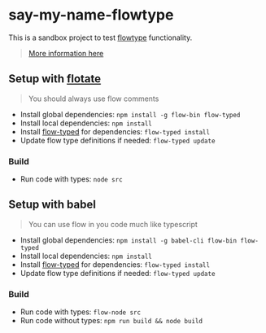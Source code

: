# say-my-name-flowtype

This is a sandbox project to test [flowtype](https://flowtype.org/) functionality.

> [More information here](https://flowtype.org/docs/getting-started.html)

## Setup with **[flotate](https://flowtype.org/blog/2015/02/20/Flow-Comments.html)**

> You should always use flow comments

- Install global dependencies: `npm install -g flow-bin flow-typed`
- Install local dependencies: `npm install`
- Install [flow-typed](https://flowtype.org/docs/third-party.html#using-flow-typed) for dependencies: `flow-typed install`
- Update flow type definitions if needed: `flow-typed update`

### Build

- Run code with types: `node src`

## Setup with babel

> You can use flow in you code much like typescript

- Install global dependencies: `npm install -g babel-cli flow-bin flow-typed`
- Install local dependencies: `npm install`
- Install [flow-typed](https://flowtype.org/docs/third-party.html#using-flow-typed) for dependencies: `flow-typed install`
- Update flow type definitions if needed: `flow-typed update`


### Build

- Run code with types: `flow-node src`
- Run code without types: `npm run build && node build`
